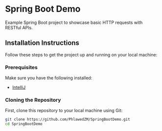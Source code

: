 # Spring Boot Demo

Example Spring Boot project to showcase basic HTTP requests with RESTful APIs.

## Installation Instructions

Follow these steps to get the project up and running on your local machine:

### Prerequisites
Make sure you have the following installed:
- [IntelliJ](https://www.jetbrains.com/idea/)

### Cloning the Repository
First, clone this repository to your local machine using Git:

```bash
git clone https://github.com/PhlawedZM/SpringBootDemo.git
cd SpringBootDemo
```
